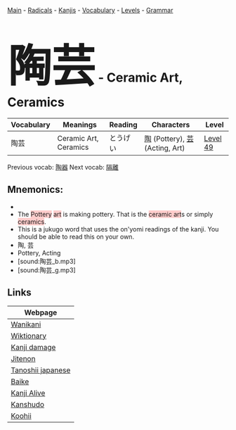 <style> bigfont {font-size: 100px}</style>
[Main](../README.md) -
[Radicals](../radicals.md) -
[Kanjis](../kanjis.md) -
[Vocabulary](../vocabulary.md) -
[Levels](../levels.md) -
[Grammar](../grammar.md)
# <bigfont> 陶芸</bigfont> - Ceramic Art, Ceramics 

| Vocabulary | Meanings | Reading | Characters | Level |
| --- | --- | --- | --- | --- |
| 陶芸 | Ceramic Art, Ceramics | とうげい |  [陶](../kanjis/陶.md) (Pottery), [芸](../kanjis/芸.md) (Acting, Art) | [Level 49](../levels/wk_level49.md) |

Previous vocab: [陶器](陶器.md) Next vocab: [隔離](隔離.md) 

## Mnemonics:

* 
* The <span style="background-color:#ffcccb"> Pottery</span> <span style="background-color:#ffcccb"> art</span> is making pottery. That is the <span style="background-color:#ffcccb"> ceramic art</span>s or simply <span style="background-color:#ffcccb"> ceramics</span>.
* This is a jukugo word that uses the on'yomi readings of the kanji. You should be able to read this on your own.
* 陶, 芸
* Pottery, Acting
* [sound:陶芸_b.mp3]
* [sound:陶芸_g.mp3]


## Links 

| Webpage |
| --- |
| [Wanikani          ](https://www.wanikani.com/kanji/陶芸) |
| [Wiktionary        ](https://en.wiktionary.org/wiki/陶芸) |
| [Kanji damage      ](http://www.kanjidamage.com/kanji/search?utf8=✓&q=陶芸) |
| [Jitenon           ](https://jitenon.com/kanji/陶芸) |
| [Tanoshii japanese ](https://www.tanoshiijapanese.com/dictionary/kanji.cfm?k=陶芸) |
| [Baike             ](https://baike.baidu.com/item/陶芸) |
| [Kanji Alive       ](https://app.kanjialive.com/陶芸) |
| [Kanshudo          ](https://www.kanshudo.com/searchmn?q=陶芸) |
| [Koohii            ](https://kanji.koohii.com/study/kanji/陶芸) |
